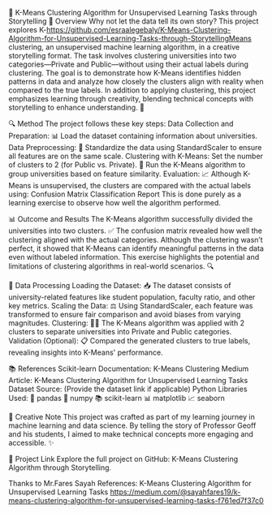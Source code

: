 🧩 K-Means Clustering Algorithm for Unsupervised Learning Tasks through Storytelling
📖 Overview
Why not let the data tell its own story? This project explores K-https://github.com/esraalegebaly/K-Means-Clustering-Algorithm-for-Unsupervised-Learning-Tasks-through-StorytellingMeans clustering, an unsupervised machine learning algorithm, in a creative storytelling format. The task involves clustering universities into two categories—Private and Public—without using their actual labels during clustering. The goal is to demonstrate how K-Means identifies hidden patterns in data and analyze how closely the clusters align with reality when compared to the true labels.
In addition to applying clustering, this project emphasizes learning through creativity, blending technical concepts with storytelling to enhance understanding. 🌟

🔍 Method
The project follows these key steps:
Data Collection and Preparation: 📊 Load the dataset containing information about universities.
Data Preprocessing: 🔄 Standardize the data using StandardScaler to ensure all features are on the same scale.
Clustering with K-Means:
Set the number of clusters to 2 (for Public vs. Private). 🔢
Run the K-Means algorithm to group universities based on feature similarity.
Evaluation: 📈 Although K-Means is unsupervised, the clusters are compared with the actual labels using:
Confusion Matrix
Classification Report
This is done purely as a learning exercise to observe how well the algorithm performed.

📊 Outcome and Results
The K-Means algorithm successfully divided the universities into two clusters. ✅
The confusion matrix revealed how well the clustering aligned with the actual categories.
Although the clustering wasn’t perfect, it showed that K-Means can identify meaningful patterns in the data even without labeled information. This exercise highlights the potential and limitations of clustering algorithms in real-world scenarios. 🔍

🔧 Data Processing
Loading the Dataset: 📥 The dataset consists of university-related features like student population, faculty ratio, and other key metrics.
Scaling the Data: ⚖️ Using StandardScaler, each feature was transformed to ensure fair comparison and avoid biases from varying magnitudes.
Clustering: 🧑‍🏫 The K-Means algorithm was applied with 2 clusters to separate universities into Private and Public categories.
Validation (Optional): 📋 Compared the generated clusters to true labels, revealing insights into K-Means' performance.

📚 References
Scikit-learn Documentation: K-Means Clustering
Medium Article: K-Means Clustering Algorithm for Unsupervised Learning Tasks
Dataset Source: (Provide the dataset link if applicable)
Python Libraries Used:
🐼 pandas
🔢 numpy
📚 scikit-learn
📊 matplotlib
📈 seaborn

🎨 Creative Note
This project was crafted as part of my learning journey in machine learning and data science. By telling the story of Professor Geoff and his students, I aimed to make technical concepts more engaging and accessible. ✨

🔗 Project Link
Explore the full project on GitHub: K-Means Clustering Algorithm through Storytelling.

Thanks to Mr.Fares Sayah
References:
K-Means Clustering Algorithm for Unsupervised Learning Tasks https://medium.com/@sayahfares19/k-means-clustering-algorithm-for-unsupervised-learning-tasks-f761ed7f37c0
